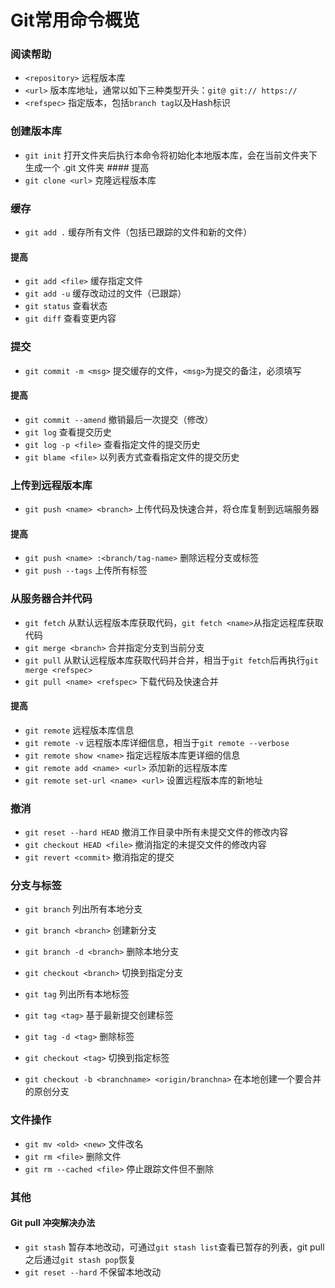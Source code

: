 # Git常用命令概览

### 阅读帮助
-   `<repository>` 远程版本库
-   `<url>` 版本库地址，通常以如下三种类型开头：`git@ git:// https://`
-   `<refspec>` 指定版本，包括`branch tag`以及Hash标识

### 创建版本库
-   `git init` 打开文件夹后执行本命令将初始化本地版本库，会在当前文件夹下生成一个 .git 文件夹 \#\#\#\# 提高
-   `git clone <url>` 克隆远程版本库

### 缓存
-   `git add .` 缓存所有文件（包括已跟踪的文件和新的文件）

#### 提高

-   `git add <file>` 缓存指定文件
-   `git add -u` 缓存改动过的文件（已跟踪）
-   `git status` 查看状态
-   `git diff` 查看变更内容

### 提交

-   `git commit -m <msg>` 提交缓存的文件，`<msg>`为提交的备注，必须填写

#### 提高

-   `git commit --amend` 撤销最后一次提交（修改）
-   `git log` 查看提交历史
-   `git log -p <file>` 查看指定文件的提交历史
-   `git blame <file>` 以列表方式查看指定文件的提交历史

### 上传到远程版本库

-   `git push <name> <branch>` 上传代码及快速合并，将仓库复制到远端服务器

#### 提高

-   `git push <name> :<branch/tag-name>` 删除远程分支或标签
-   `git push --tags` 上传所有标签

### 从服务器合并代码

-   `git fetch` 从默认远程版本库获取代码，`git fetch <name>`从指定远程库获取代码
-   `git merge <branch>` 合并指定分支到当前分支
-   `git pull` 从默认远程版本库获取代码并合并，相当于`git fetch`后再执行`git merge <refspec>`
-   `git pull <name> <refspec>` 下载代码及快速合并

#### 提高

-   `git remote` 远程版本库信息
-   `git remote -v` 远程版本库详细信息，相当于`git remote --verbose`
-   `git remote show <name>` 指定远程版本库更详细的信息
-   `git remote add <name> <url>` 添加新的远程版本库
-   `git remote set-url <name> <url>` 设置远程版本库的新地址

### 撤消

-   `git reset --hard HEAD` 撤消工作目录中所有未提交文件的修改内容
-   `git checkout HEAD <file>` 撤消指定的未提交文件的修改内容
-   `git revert <commit>` 撤消指定的提交

### 分支与标签

-   `git branch` 列出所有本地分支
-   `git branch <branch>` 创建新分支
-   `git branch -d <branch>` 删除本地分支
-   `git checkout <branch>` 切换到指定分支

-   `git tag` 列出所有本地标签
-   `git tag <tag>` 基于最新提交创建标签
-   `git tag -d <tag>` 删除标签
-   `git checkout <tag>` 切换到指定标签

-   `git checkout -b <branchname> <origin/branchna>` 在本地创建一个要合并的原创分支

### 文件操作

-   `git mv <old> <new>` 文件改名
-   `git rm <file>` 删除文件
-   `git rm --cached <file>` 停止跟踪文件但不删除

### 其他

#### Git pull 冲突解决办法

-   `git stash` 暂存本地改动，可通过`git stash list`查看已暂存的列表，git pull之后通过`git stash pop`恢复
-   `git reset --hard` 不保留本地改动
